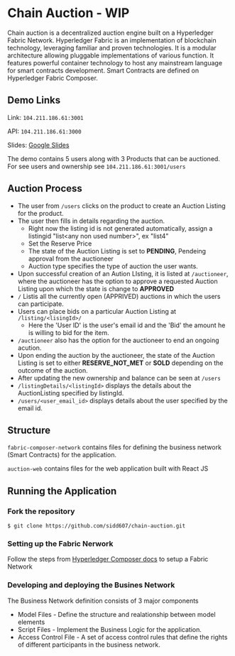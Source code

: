# Chain Auction - WIP
Chain auction is a decentralized auction engine built on a Hyperledger Fabric Network.
Hyperledger Fabric is an implementation of blockchain technology, leveraging familiar and proven technologies. It is a modular architecture allowing pluggable implementations of various function. It features powerful container technology to host any mainstream language for smart contracts development. Smart Contracts are defined on Hyperledger Fabric Composer.

## Demo Links
Link: `104.211.186.61:3001`

API:  `104.211.186.61:3000`

Slides: [Google Slides](https://goo.gl/rr9oTE)

The demo contains 5 users along with 3 Products that can be auctioned. For see users and ownership see  `104.211.186.61:3001/users`

## Auction Process
- The user from `/users` clicks on the product to create an Auction Listing for the product.
- The user then fills in details regarding the auction.
    - Right now the listing id is not generated automatically, assign a listingid "list\<any non used number\>", ex "list4"
    - Set the Reserve Price
    - The state of the Auction Listing is set to  **PENDING**, Pendeing approval from the auctioneer
    - Auction type specifies the type of auction the user wants.
- Upon successful creation of an Aution LIsting, it is listed at `/auctioneer`, where the auctioneer has the option to approve a requested Auction Listing upon which the state is change to **APPROVED**
- `/` Listis all the currently open (APPRIVED) auctions in which the users can participate.
- Users can place bids on a particular Auction Listing at `/listing/<lisingId>/`
    - Here the 'User ID' is the user's email id and the 'Bid' the amount he is willing to bid for the item.
- `/auctioneer` also has the option for the auctioneer to end an ongoing acution. 
- Upon ending the auction by the auctioneer, the state of the Auction Listing is set to either **RESERVE_NOT_MET** or **SOLD** depending on the outcome of the auction.
- After updating the new ownership and balance can be seen at `/users`
- `/listingDetails/<listingId>` displays the details about the AuctionListing specified by listingId.
- `/users/<user_email_id>` displays details about the user specified by the email id.

## Structure 
`fabric-composer-network` contains files for defining the business network (Smart Contracts) for the application.

`auction-web` contains files for the web application built with React JS

## Running the Application
### Fork the repository
`$ git clone https://github.com/sidd607/chain-auction.git` 
### Setting up the Fabric Nerwork
Follow the steps from [Hyperledger Composer docs](https://hyperledger.github.io/composer/installing/development-tools.html) to setup a Fabric Network
### Developing and deploying the Busines Network
The Business Network definition consists of 3 major components
- Model Files - Define the structure and realationship between model elements
- Script Files - Implement the Business Logic for the application.
- Access Control File - A set of access control rules that define the rights of different participants in the business network.
